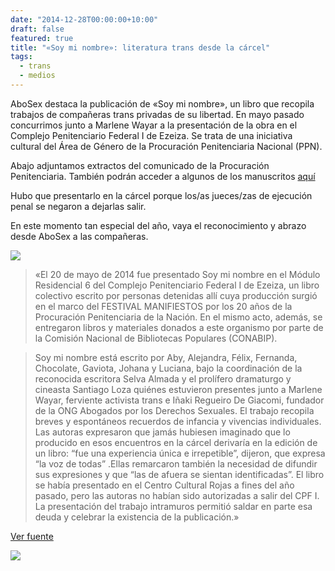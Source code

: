 ```yaml
---
date: "2014-12-28T00:00:00+10:00"
draft: false
featured: true
title: "«Soy mi nombre»: literatura trans desde la cárcel"
tags:
  - trans
  - medios
---
```


AboSex destaca la publicación de «Soy mi nombre», un libro que recopila trabajos de compañeras trans privadas de su libertad. En mayo pasado concurrimos junto a Marlene Wayar a la presentación de la obra en el Complejo Penitenciario Federal I de Ezeiza. Se trata de una iniciativa cultural del Área de Género de la Procuración Penitenciaria Nacional (PPN).

Abajo adjuntamos extractos del comunicado de la Procuración Penitenciaria. También podrán acceder a algunos de los manuscritos [aquí]("http://www.ppn.gov.ar/sites/default/files/Manuscritos.pdf") 

Hubo que presentarlo en la cárcel porque los/as jueces/zas de ejecución penal se negaron a dejarlas salir.

En este momento tan especial del año, vaya el reconocimiento y abrazo desde AboSex a las compañeras.

![](/images/post/20141228.jpg/)

> «El 20 de mayo de 2014 fue presentado Soy mi nombre en el Módulo Residencial 6 del Complejo Penitenciario Federal I de Ezeiza, un libro colectivo escrito por personas detenidas allí cuya producción surgió en el marco del FESTIVAL MANIFIESTOS por los 20 años de la Procuración Penitenciaria de la Nación. En el mismo acto, además, se entregaron libros y materiales donados a este organismo por parte de la Comisión Nacional de Bibliotecas Populares (CONABIP).              

> Soy mi nombre está escrito por Aby, Alejandra, Félix, Fernanda, Chocolate, Gaviota, Johana y Luciana, bajo la coordinación de la reconocida escritora Selva Almada y el prolífero dramaturgo y cineasta Santiago Loza quiénes estuvieron presentes junto a Marlene Wayar, ferviente activista trans e Iñaki Regueiro De Giacomi, fundador de la ONG Abogados por los Derechos Sexuales. El trabajo recopila breves y espontáneos recuerdos de infancia y vivencias individuales. Las autoras expresaron que jamás hubiesen imaginado que lo producido en esos encuentros en la cárcel derivaría en la edición de un libro: “fue una experiencia única e irrepetible”, dijeron, que expresa “la voz de todas” .Ellas remarcaron también la necesidad de difundir sus expresiones y que “las de afuera se sientan identificadas”.  El libro se había presentado en el Centro Cultural Rojas a fines del año pasado, pero las autoras no habían sido autorizadas a salir del CPF I. La presentación del trabajo intramuros permitió saldar en parte esa deuda y celebrar la existencia de la publicación.»

[Ver fuente]("http://www.ppn.gov.ar/?q=La_Procuracion_Penitenciaria_presento_soy_mi_nombre_y_entrego_libros_en_la_carcel_de_ezeiza#sthash.eMsPv4VR.dpuf")

![](/images/post/20141228-2.jpg/)